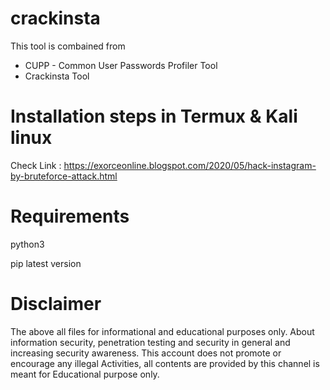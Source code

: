 # crackinsta
This tool is combained from 
+ CUPP - Common User Passwords Profiler Tool
+ Crackinsta Tool

# Installation steps in Termux & Kali linux
Check Link : https://exorceonline.blogspot.com/2020/05/hack-instagram-by-bruteforce-attack.html
# Requirements 
python3

pip latest version
# Disclaimer
The above all files for informational and educational purposes only. About information security, penetration testing and security in general and increasing security awareness. This account does not promote or encourage any illegal Activities, all contents are provided by this channel is meant for Educational purpose only.
